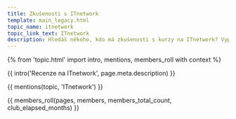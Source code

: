 ```yaml
---
title: Zkušenosti s ITnetwork
template: main_legacy.html
topic_name: itnetwork
topic_link_text: ITnetwork
description: Hledáš někoho, kdo má zkušenosti s kurzy na ITnetwork? Vyplatí se koupit si je? Jsou dostatečně kvalitní a aktuální?
---
```

{% from 'topic.html' import intro, mentions, members_roll with context %}

{{ intro('Recenze na ITnetwork', page.meta.description) }}

{{ mentions(topic, 'ITnetwork') }}

{{ members_roll(pages, members, members_total_count, club_elapsed_months) }}
